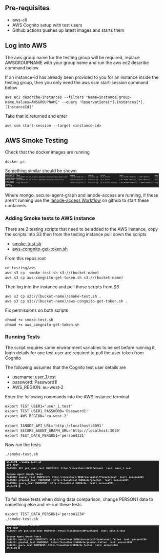 ## Pre-requisites

* aws-cli
* AWS Cognito setup with test users 
* Github actions pushes up latest images and starts them

## Log into AWS
The aws group name for the testing group will be required, replace AWSGROUPNAME with your group name and run the aws ec2 describe command below

If an instance-id has already been provided to you for an instance inside the testing group, then you only need the aws ssm start-session command below

```
aws ec2 describe-instances --filters "Name=instance.group-name,Values=AWSGROUPNAME" --query 'Reservations[*].Instances[*].[InstanceId]'
```
Take that id returned and enter
```
aws ssm start-session --target <instance-id>
```

## AWS Smoke Testing
Check that the docker images are running 
```
docker ps
```
Something similar should be shown 
![dockerPS.png](../images/aws/dockerPS.png)

Where mongo, secure-agent-graph and ianode-access are running, if these aren't running use the [ianode-access Workflow](https://github.com/National-Digital-Twin/ianode-access/actions/workflows/build-compose-action.yml) on github to start these containers 

### Adding Smoke tests to AWS instance
There are 2 testing scripts that need to be added to the AWS instance, copy the scripts into S3 then from the testing instance pull down the scripts
 * [smoke-test.sh](../../testing/aws/smoke-test.sh)
 * [aws-congnito-get-token.sh](../../testing/aws/aws-congnito-get-token.sh)

From this repos root
```
cd testing/aws
aws s3 cp  smoke-test.sh s3://(bucket-name)
aws s3 cp aws-congnito-get-token.sh s3://(bucket-name)

```

Then log into the instance and pull those scripts from S3
```
aws s3 cp s3://(bucket-name)/smoke-test.sh .
aws s3 cp s3://(bucket-name)/aws-congnito-get-token.sh .
```
Fix permissions on both scripts
```
chmod +x smoke-test.sh
chmod +x aws_congnito-get-token.sh
```

### Running Tests

The script requires some environment variables to be set before running it, login details for one test user are required to pull the user token from Cognito

The following assumes that the Cognito test user details are
* username: user_1.test
* password: Password1!
* AWS_REGION: eu-west-2

Enter the following commands into the AWS instance terminal
```
export TEST_USER1='user_1.test'
export TEST_USER1_PASSWORD='Password1!'
export AWS_REGION='eu-west-2'

export IANODE_API_URL='http://localhost:8091'
export SECURE_AGENT_GRAPH_URL='http://localhost:3030'
export TEST_DATA_PERSON1='person4321'
```

Now run the tests
```
./smoke-test.sh
```
![SmokeTestPassed.png](../images/aws/smokeTestPass.png)

To fail these tests when doing data comparison, change PERSON1 data to something else and re-run these tests
```
export TEST_DATA_PERSON1='person1234'
./smoke-test.sh
```
![SmokeTestFail.png](../images/aws/smokeTestFAIL.png)
